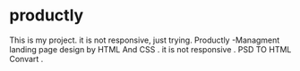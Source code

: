 # productly
This is my project. it is not responsive, just trying. 
Productly -Managment landing page design by HTML And CSS . it is not responsive . 
PSD TO HTML Convart . 

